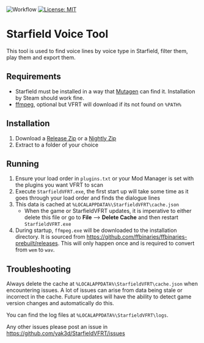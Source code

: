 ﻿![Workflow](https://github.com/yak3d/StarfieldVoiceTool/actions/workflows/dotnet-desktop.yml/badge.svg?branch=main)  [![License: MIT](https://img.shields.io/badge/License-MIT-yellow.svg)](https://opensource.org/licenses/MIT)

# Starfield Voice Tool
This tool is used to find voice lines by voice type in Starfield, filter them, play them and export them. 

## Requirements
* Starfield must be installed in a way that [Mutagen](https://github.com/Mutagen-Modding/mutagen) can find it. Installation by Steam should work fine.
* [ffmpeg](https://www.ffmpeg.org/), optional but VFRT will download if its not found on `%PATH%`

## Installation
1. Download a [Release Zip](https://github.com/yak3d/StarfieldVoiceTool/releases) or a [Nightly Zip](https://github.com/yak3d/StarfieldVoiceTool/actions)
2. Extract to a folder of your choice

## Running
1. Ensure your load order in `plugins.txt` or your Mod Manager is set with the plugins you want VFRT to scan
2. Execute `StarfieldVFRT.exe`, the first start up will take some time as it goes through your load order and finds the dialogue lines
3. This data is cached at `%LOCALAPPDATA%\StarfieldVFRT\cache.json`
   * When the game or StarfieldVFRT updates, it is imperative to either delete this file or go to **File** --> **Delete Cache** and then restart `StarfieldVFRT.exe`
5. During startup, `ffmpeg.exe` will be downloaded to the installation directory. It is sourced from https://github.com/ffbinaries/ffbinaries-prebuilt/releases. This will only happen once and is required to convert from `wem` to `wav`.

## Troubleshooting
Always delete the cache at `%LOCALAPPDATA%\StarfieldVFRT\cache.json` when encountering issues. A lot of issues can arise from data being stale or incorrect in the cache. Future updates will have the ability to detect game version changes and automatically do this.

You can find the log files at `%LOCALAPPDATA%\StarfieldVFRT\logs`.

Any other issues please post an issue in https://github.com/yak3d/StarfieldVFRT/issues
